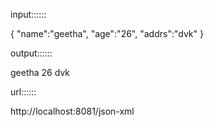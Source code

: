 input::::::

{
	"name":"geetha",
	"age":"26",
	"addrs":"dvk"
}

output::::::

<?xml version='1.0' encoding='windows-1252'?>
<res>
    <name>geetha</name>
    <age>26</age>
    <addrs>dvk</addrs>
</res>

url::::::

http://localhost:8081/json-xml
